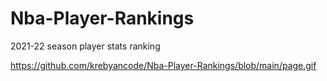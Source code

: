 # Nba-Player-Rankings
2021-22 season player stats ranking

https://github.com/krebyancode/Nba-Player-Rankings/blob/main/page.gif
